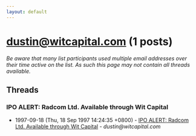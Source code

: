 ```yaml
---
layout: default
---
```


# dustin@witcapital.com (1 posts)

_Be aware that many list participants used multiple email addresses over their time active on the list. As such this page may not contain all threads available._

## Threads

### IPO ALERT: Radcom Ltd. Available through Wit Capital
+ 1997-09-18 (Thu, 18 Sep 1997 14:24:35 +0800) - [IPO ALERT: Radcom Ltd. Available through Wit Capital](/archive/1997/09/287bb4b4b8ca153001ed7d4cda54a5857a8b42bf96a4de8f05b970a7df32461e) - _dustin@witcapital.com_

